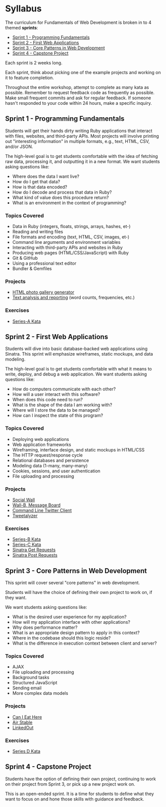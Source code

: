 # Syllabus

The curriculum for Fundamentals of Web Development is broken in to 4 themed **sprints**:

- [Sprint 1 - Programming Fundamentals](#sprint-1---programming-fundamentals)
- [Sprint 2 - First Web Applications](#sprint-2---first-web-applications)
- [Sprint 3 - Core Patterns in Web Development](#sprint-3---core-patterns-in-web-development)
- [Sprint 4 - Capstone Project](#sprint-4---capstone-project)

Each sprint is 2 weeks long.

Each sprint, think about picking one of the example projects and working on it to feature completion.

Throughout the entire workshop, attempt to complete as many kata as possible. Remember to request feedback code as frequently as possible.  Make small frequent commits and ask for regular feedback. If someone hasn't responded to your code within 24 hours, make a specific inquiry.

## Sprint 1 - Programming Fundamentals

Students will get their hands dirty writing Ruby applications that interact with files, websites, and third-party APIs.  Most projects will involve printing out "interesting information" in multiple formats, e.g., text, HTML, CSV, and/or JSON.

The high-level goal is to get students comfortable with the idea of fetching raw data, processing it, and outputting it in a new format.  We want students asking questions like:

- Where does the data I want live?
- How do I get that data?
- How is that data encoded?
- How do I decode and process that data in Ruby?
- What kind of value does this procedure return?
- What is an environment in the context of programming?

### Topics Covered

- Data in Ruby (integers, floats, strings, arrays, hashes, et-)
- Reading and writing files
- File formats and encoding (text, HTML, CSV, images, et-)
- Command line arguments and environment variables
- Interacting with third-party APIs and websites in Ruby
- Producing web pages (HTML/CSS/JavaScript) with Ruby
- Git & GitHub
- Using a professional text editor
- Bundler & Gemfiles

### Projects

- [HTML photo gallery generator][photo-gallery-cli]
- [Text analysis and reporting][text-analysis] (word counts, frequencies, etc.)

### Exercises

- [Series-A Kata][series-A]

## Sprint 2 - First Web Applications

Students will dive into basic database-backed web applications using Sinatra.  This sprint will emphasize wireframes, static mockups, and data modeling.

The high-level goal is to get students comfortable with what it means to write, deploy, and debug a web application. We want students asking questions like:

- How do computers communicate with each other?
- How will a user interact with this software?
- When does this code need to run?
- What is the shape of the data I am working with?
- Where will I store the data to be managed?
- How can I inspect the state of this program?

### Topics Covered

- Deploying web applications
- Web application frameworks
- Wireframing, interface design, and static mockups in HTML/CSS
- The HTTP request/response cycle
- Relational databases and persistence
- Modeling data (1-many, many-many)
- Cookies, sessions, and user authentication
- File uploading and processing

### Projects

- [Social Wall][social-wall]
- [Wall-B, Message Board][wall-b]
- [Command Line Twitter Client][twitter-client]
- [Tweetalyzer][tweetalyzer]

### Exercises

- [Series-B Kata][series-B]
- [Series-C Kata][series-C]
- [Sinatra Get Requests][sinatra get requests]
- [Sinatra Post Requests][sinatra post requests]


## Sprint 3 - Core Patterns in Web Development

This sprint will cover several "core patterns" in web development.  

Students will have the choice of defining their own project to work on, if they want.

We want students asking questions like:

- What is the desired user experience for my application?
- How will my application interface with other applications?
- Why does performance matter?
- What is an appropriate design pattern to apply in this context?
- Where in the codebase should this logic reside?
- What is the difference in execution context between client and server?

### Topics Covered

- AJAX
- File uploading and processing
- Background tasks
- Structured JavaScript
- Sending email
- More complex data models

### Projects

- [Can I Eat Here][can-i-eat-here]
- [Air Stable][air-stable]
- [LinkedOut][linkedout]

### Exercises

- [Series D Kata][series-D]

## Sprint 4 - Capstone Project

Students have the option of defining their own project, continuing to work on their project from Sprint 3, or pick up a new project work on.

This is an open-ended sprint. It is a time for students to define what they want to focus on and hone those skills with guidance and feedback.


<!-- Projects -->

[text-analysis]:https://github.com/codeunion/text-analysis
[photo-gallery-cli]:https://github.com/codeunion/photo-gallery-cli
[social-wall]:https://github.com/codeunion/social-wall
[wall-b]:https://github.com/codeunion/wall-b
[tweetalyzer]:https://github.com/codeunion/tweetalyzer
[twitter-client]:https://github.com/codeunion/twitter-client
[air-stable]:https://github.com/codeunion/air-stable
[can-i-eat-here]:https://github.com/codeunion/can-i-eat-here
[linkedout]:https://github.com/codeunion/linkedout

<!-- unused -->
[sinatra-get]:https://github.com/codeunion/sinatra-get
[sinatra-playground]:https://github.com/codeunion/sinatra-playground
[sinatra-singing-tweets]:https://github.com/codeunion/sinatra-singing-tweets


<!-- Exercises -->

[series-A]:https://github.com/codeunion/web-fundamentals-weekly-katas/tree/master/series-A
[series-B]:https://github.com/codeunion/web-fundamentals-weekly-katas/tree/master/series-B
[series-C]:https://github.com/codeunion/web-fundamentals-weekly-katas/tree/master/series-C
[series-D]:https://github.com/codeunion/web-fundamentals-weekly-katas/tree/master/series-D
[sinatra post requests]:https://github.com/codeunion/web-fundamentals-weekly-katas/tree/master/sinatra/handling-get-requests
[sinatra get requests]:https://github.com/codeunion/web-fundamentals-weekly-katas/tree/master/sinatra/handling-get-requests

<!-- unused -->
[ruby-exercises]:https://github.com/codeunion/ruby-exercises
[javascript-exercises]:https://github.com/codeunion/javascript-exercises
[serverside-sinatra-katas]:https://github.com/codeunion/serverside-sinatra-katas


<!-- Examples -->

<!-- unused -->
[examples-sinatra]:https://github.com/codeunion/examples-sinatra
[simple-servers]:https://github.com/codeunion/simple-servers
[yardsale]:https://github.com/codeunion/yardsale
[overheard-server]:https://github.com/codeunion/overheard-server
[linkedout-example]:https://github.com/codeunion/linkedout-example
